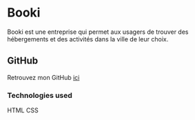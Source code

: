 # Booki

Booki est une entreprise qui permet aux usagers de trouver des hébergements et des activités dans la ville de leur choix.

## GitHub

Retrouvez mon GitHub [ici](https://github.com/gchariot)

### Technologies used

HTML CSS
